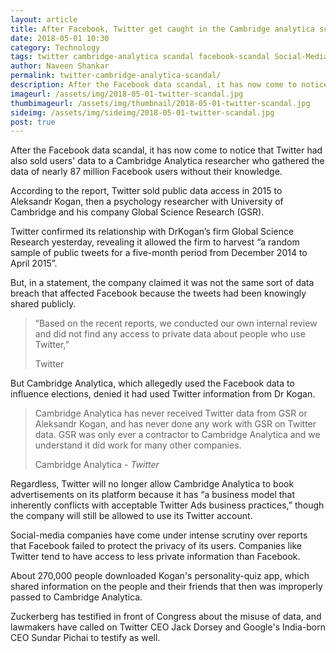 ```yaml
---
layout: article
title: After Facebook, Twitter get caught in the Cambridge analytica scandal
date: 2018-05-01 10:30 
category: Technology
tags: twitter cambridge-analytica scandal facebook-scandal Social-Media Analytica Donald-Trump-presidential-campaign
author: Naveen Shankar
permalink: twitter-cambridge-analytica-scandal/
description: After the Facebook data scandal, it has now come to notice that Twitter had also sold users' data to a Cambridge Analytica researcher who gathered the data of nearly 87 million Facebook users without their knowledge.
imageurl: /assets/img/2018-05-01-twitter-scandal.jpg
thumbimageurl: /assets/img/thumbnail/2018-05-01-twitter-scandal.jpg
sideimg: /assets/img/sideimg/2018-05-01-twitter-scandal.jpg
post: true
---
```


After the Facebook data scandal, it has now come to notice that Twitter had also sold users' data to a Cambridge Analytica researcher who gathered the data of nearly 87 million Facebook users without their knowledge. 
<br>

According to the report, Twitter sold public data access in 2015 to Aleksandr Kogan, then a psychology researcher with University of Cambridge and his company Global Science Research (GSR). 
<br>

Twitter confirmed its relationship with DrKogan’s firm Global Science Research yesterday, revealing it allowed the firm to harvest “a random sample of public tweets for a five-month period from December 2014 to April 2015”.
<br>

But, in a statement, the company claimed it was not the same sort of data breach that affected Facebook because the tweets had been knowingly shared publicly. 
<br>

<blockquote class="blockquote">
  <p class="mb-0">“Based on the recent reports, we conducted our own internal review and did not find any access to private data about people who use Twitter,”
</p>
  <footer class="blockquote-footer">Twitter</footer>
</blockquote>

But Cambridge Analytica, which allegedly used the Facebook data to influence elections, denied it had used Twitter information from Dr Kogan.
<br>

<blockquote class="blockquote">
  <p class="mb-0">Cambridge Analytica has never received Twitter data from GSR or Aleksandr Kogan, and has never done any work with GSR on Twitter data. GSR was only ever a contractor to Cambridge Analytica and we understand it did work for many other companies.
</p>
  <footer class="blockquote-footer">Cambridge Analytica - <cite title="Source Title">Twitter</cite></footer>
</blockquote>

Regardless, Twitter will no longer allow Cambridge Analytica to book advertisements on its platform because it has “a business model that inherently conflicts with acceptable Twitter Ads business practices,” though the company will still be allowed to use its Twitter account. 
<br>

Social-media companies have come under intense scrutiny over reports that Facebook failed to protect the privacy of its users. Companies like Twitter tend to have access to less private information than Facebook.
<br>

About 270,000 people downloaded Kogan's personality-quiz app, which shared information on the people and their friends that then was improperly passed to Cambridge Analytica.
<br>

Zuckerberg has testified in front of Congress about the misuse of data, and lawmakers have called on Twitter CEO Jack Dorsey and Google's India-born CEO Sundar Pichai to testify as well.
<br>
